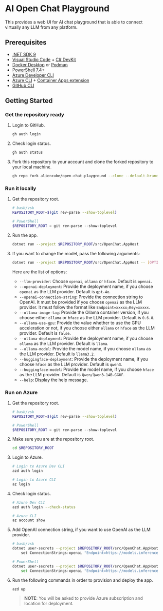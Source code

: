 # AI Open Chat Playground

This provides a web UI for AI chat playground that is able to connect virtually any LLM from any platform.

## Prerequisites

- [.NET SDK 9](https://dotnet.microsoft.com/download/dotnet/9.0)
- [Visual Studio Code](https://code.visualstudio.com/) + [C# DevKit](https://marketplace.visualstudio.com/items?itemName=ms-dotnettools.csdevkit)
- [Docker Desktop](https://docs.docker.com/desktop/) or [Podman](https://podman.io/docs/installation)
- [PowerShell 7.4+](https://learn.microsoft.com/powershell/scripting/install/installing-powershell)
- [Azure Developer CLI](https://learn.microsoft.com/azure/developer/azure-developer-cli/install-azd)
- [Azure CLI](https://learn.microsoft.com/cli/azure/install-azure-cli) + [Container Apps extension](https://learn.microsoft.com/cli/azure/azure-cli-extensions-overview)
- [GitHub CLI](https://cli.github.com/)

## Getting Started

### Get the repository ready

1. Login to GitHub.

    ```bash
    gh auth login
    ```

1. Check login status.

    ```bash
    gh auth status
    ```

1. Fork this repository to your account and clone the forked repository to your local machine.

    ```bash
    gh repo fork aliencube/open-chat-playground --clone --default-branch-only
    ```

### Run it locally

1. Get the repository root.

    ```bash
    # bash/zsh
    REPOSITORY_ROOT=$(git rev-parse --show-toplevel)
    ```

    ```powershell
    # PowerShell
    $REPOSITORY_ROOT = git rev-parse --show-toplevel
    ```

1. Run the app.

    ```bash
    dotnet run --project $REPOSITORY_ROOT/src/OpenChat.AppHost
    ```

1. If you want to change the model, pass the following arguments:

    ```bash
    dotnet run --project $REPOSITORY_ROOT/src/OpenChat.AppHost -- [OPTIONS]
    ```

   Here are the list of options:

   - `--llm-provider`: Choose `openai`, `ollama` or `hface`. Default is `openai`.
   - `--openai-deployment`: Provide the deployment name, if you choose `openai` as the LLM provider. Default is `gpt-4o`.
   - `--openai-connection-string`: Provide the connection string to OpenAI. It must be provided if you choose `openai` as the LLM provider. It must follow the format like `Endpoint=xxxxx;Key=xxxxx`.
   - `--ollama-image-tag`: Provide the Ollama container version, if you choose either `ollama` or `hface` as the LLM provider. Default is `0.6.8`.
   - `--ollama-use-gpu`: Provide the value whether to use the GPU acceleration or not, if you choose either `ollama` or `hface` as the LLM provider. Default is `false`.
   - `--ollama-deployment`: Provide the deployment name, if you choose `ollama` as the LLM provider. Default is `llama`.
   - `--ollama-model`: Provide the model name, if you choose `ollama` as the LLM provider. Default is `llama3.2`.
   - `--huggingface-deployment`: Provide the deployment name, if you choose `hface` as the LLM provider. Default is `qwen3`.
   - `--huggingface-model`: Provide the model name, if you choose `hface` as the LLM provider. Default is `Qwen/Qwen3-14B-GGUF`.
   - `--help`: Display the help message.

### Run on Azure

1. Get the repository root.

    ```bash
    # bash/zsh
    REPOSITORY_ROOT=$(git rev-parse --show-toplevel)
    ```

    ```powershell
    # PowerShell
    $REPOSITORY_ROOT = git rev-parse --show-toplevel
    ```

1. Make sure you are at the repository root.

    ```bash
    cd $REPOSITORY_ROOT
    ```

1. Login to Azure.

    ```bash
    # Login to Azure Dev CLI
    azd auth login
    
    # Login to Azure CLI
    az login
    ```

1. Check login status.

    ```bash
    # Azure Dev CLI
    azd auth login --check-status
    
    # Azure CLI
    az account show
    ```

1. Add OpenAI connection string, if you want to use OpenAI as the LLM provider.

    ```bash
    # bash/zsh
    dotnet user-secrets --project $REPOSITORY_ROOT/src/OpenChat.AppHost \
        set ConnectionStrings:openai "Endpoint=https://models.inference.ai.azure.com;Key=YOUR-API-KEY"
    ```

    ```bash
    # PowerShell
    dotnet user-secrets --project $REPOSITORY_ROOT/src/OpenChat.AppHost `
        set ConnectionStrings:openai "Endpoint=https://models.inference.ai.azure.com;Key=YOUR-API-KEY"
    ```

1. Run the following commands in order to provision and deploy the app.

    ```bash
    azd up
    ```

   > **NOTE**: You will be asked to provide Azure subscription and location for deployment.
